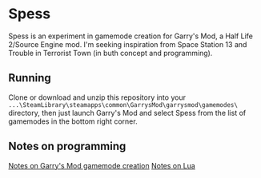 # Spess
Spess is an experiment in gamemode creation for Garry's Mod, a Half Life 2/Source Engine mod. I'm seeking inspiration from Space Station 13 and Trouble in Terrorist Town (in buth concept and programming).

## Running
Clone or download and unzip this repository into your `...\SteamLibrary\steamapps\common\GarrysMod\garrysmod\gamemodes\` directory, then just launch Garry's Mod and select Spess from the list of gamemodes in the bottom right corner.

## Notes on programming
[Notes on Garry's Mod gamemode creation](/notes/gamemodes.md)
[Notes on Lua](/notes/lua.md)
